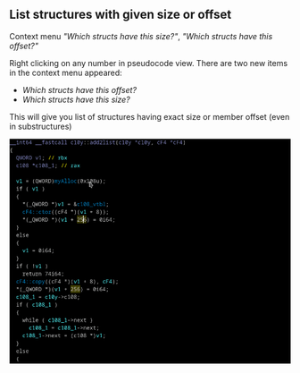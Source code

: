 ## List structures with given size or offset
Context menu *"Which structs have this size?"*, *"Which structs have this offset?"*

Right clicking on any number in pseudocode view. There are two new items in the context menu appeared:
 - *Which structs have this offset?*
 - *Which structs have this size?*

This will give you list of structures having exact size or member offset (even in substructures)

![Structs with size or offset](struct-sz-off.gif)

